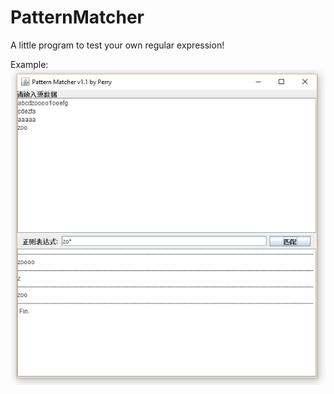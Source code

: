 # PatternMatcher
A little program to test your own regular expression!<br/>

Example:<br/>
![image](https://github.com/Perryxubit/PatternMatcher/blob/master/pic/PatternMatcher_Example.PNG)
